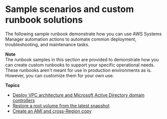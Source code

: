 # Sample scenarios and custom runbook solutions<a name="automation-document-samples"></a>

The following sample runbook demonstrate how you can use AWS Systems Manager automation actions to automate common deployment, troubleshooting, and maintenance tasks\.

**Note**  
The runbook samples in this section are provided to demonstrate how you can create custom runbooks to support your specific operational needs\. These runbooks aren't meant for use in production environments as is\. However, you can customize them for your own use\.

**Topics**
+ [Deploy VPC architecture and Microsoft Active Directory domain controllers](automation-document-sample-mad.md)
+ [Restore a root volume from the latest snapshot](automation-document-sample-restore.md)
+ [Create an AMI and cross\-Region copy](automation-document-sample-bandr.md)